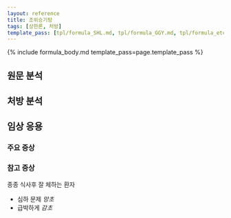 ```yaml
---
layout: reference
title: 조위승기탕
tags: [상한론, 처방]
template_pass: [tpl/formula_SHL.md, tpl/formula_GGY.md, tpl/formula_etc.md]
---
```



{% include formula_body.md template_pass=page.template_pass %}

## 원문 분석


## 처방 분석


## 임상 응용

### 주요 증상



### 참고 증상

종종 식사후 잘 체하는 환자
* 심하 문제 _망초_
* 급박하게 _감초_
